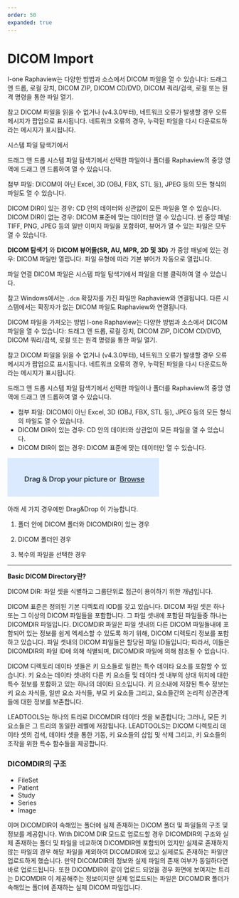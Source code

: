 ```yaml
---
order: 50
expanded: true
---
```



# DICOM Import

I-one Raphaview는 다양한 방법과 소스에서 DICOM 파일을 열 수 있습니다: 드래그 앤 드롭, 로컬 장치, DICOM ZIP, DICOM CD/DVD, DICOM 쿼리/검색, 로컬 또는 원격 명령을 통한 파일 열기.

참고
DICOM 파일을 읽을 수 없거나 (v4.3.0부터), 네트워크 오류가 발생할 경우 오류 메시지가 팝업으로 표시됩니다. 네트워크 오류의 경우, 누락된 파일을 다시 다운로드하라는 메시지가 표시됩니다.

시스템 파일 탐색기에서

드래그 앤 드롭
시스템 파일 탐색기에서 선택한 파일이나 폴더를 Raphaview의 중앙 영역에 드래그 앤 드롭하여 열 수 있습니다.

첨부 파일: DICOM이 아닌 Excel, 3D (OBJ, FBX, STL 등), JPEG 등의 모든 형식의 파일도 열 수 있습니다.

DICOM DIR이 있는 경우: CD 안의 데이터와 상관없이 모든 파일을 열 수 있습니다.
DICOM DIR이 없는 경우: DICOM 표준에 맞는 데이터만 열 수 있습니다.
빈 중앙 패널: TIFF, PNG, JPEG 등의 일반 이미지 파일을 포함하여, 뷰어가 열 수 있는 파일은 모두 열 수 있습니다.

**DICOM 탐색기** 와 **DICOM 뷰어들(SR, AU, MPR, 2D 및 3D)** 가 중앙 패널에 있는 경우: DICOM 파일만 열립니다. 파일 유형에 따라 기본 뷰어가 자동으로 열립니다.

파일 연결
DICOM 파일은 시스템 파일 탐색기에서 파일을 더블 클릭하여 열 수 있습니다.

참고
Windows에서는 `.dcm` 확장자를 가진 파일만 Raphaview와 연결됩니다. 다른 시스템에서는 확장자가 없는 DICOM 파일도 Raphaview와 연결됩니다.

DICOM 파일을 가져오는 방법
I-one Raphaview는 다양한 방법과 소스에서 DICOM 파일을 열 수 있습니다: 드래그 앤 드롭, 로컬 장치, DICOM ZIP, DICOM CD/DVD, DICOM 쿼리/검색, 로컬 또는 원격 명령을 통한 파일 열기.

참고
DICOM 파일을 읽을 수 없거나 (v4.3.0부터), 네트워크 오류가 발생할 경우 오류 메시지가 팝업으로 표시됩니다. 네트워크 오류의 경우, 누락된 파일을 다시 다운로드하라는 메시지가 표시됩니다.

드래그 앤 드롭
시스템 파일 탐색기에서 선택한 파일이나 폴더를 Raphaview의 중앙 영역에 드래그 앤 드롭하여 열 수 있습니다.

- 첨부 파일: DICOM이 아닌 Excel, 3D (OBJ, FBX, STL 등), JPEG 등의 모든 형식의 파일도 열 수 있습니다.
- DICOM DIR이 있는 경우: CD 안의 데이터와 상관없이 모든 파일을 열 수 있습니다.
- DICOM DIR이 없는 경우: DICOM 표준에 맞는 데이터만 열 수 있습니다.

![](dragdrop.png)

아래 세 가지 경우에만 Drag&Drop 이 가능합니다.

1. 폴더 안에 DICOM 폴더와 DICOMDIR이 있는 경우 

2. DICOM 폴더인 경우

3. 복수의 파일을 선택한 경우


------

**Basic DICOM Directory란?**


DICOM DIR: 파일 셋을 식별하고 그룹단위로 접근이 용이하기 위한 개념입니다.

DICOM 표준은 정의된 기본 디렉토리 IOD를 갖고 있습니다. DICOM 파일 셋은 하나 또는 그 이상의 DICOM 파일들을 포함합니다. 그 파일 셋내에 포함된 파일들중 하나는 DICOMDIR 파일입니다. DICOMDIR 파일은 파일 셋내의 다른 DICOM 파일들내에 포함되어 있는 정보를 쉽게 엑세스할 수 있도록 하기 위해, DICOM 디렉토리 정보를 포함하고 있습니다. 파일 셋내의 DICOM 파일들은 할당된 파일 ID들입니다; 따라서, 이들은 DICOMDIR의 파일 ID에 의해 식별되며, DICOMDIR 파일에 의해 참조될 수 있습니다.

DICOM 디렉토리 데이타 셋들은 키 요소들로 일컫는 특수 데이타 요소를 포함할 수 있습니다. 키 요소는 데이타 셋내의 다른 키 요소들 및 데이타 셋 내부의 상대 위치에 대한 특수 정보를 포함하고 있는 하나의 데이타 요소입니다. 키 요소내에 저장된 특수 정보는 키 요소 자식들, 일반 요소 자식들, 부모 키 요소들 그리고, 요소들간의 논리적 상관관계들에 대한 정보를 보존합니다.

LEADTOOLS는 하나의 트리로 DICOMDIR 데이타 셋을 보존합니다; 그러나, 모든 키 요소들은 그 트리의 동일한 레벨에 저장됩니다. LEADTOOLS는 DICOM 디렉토리 데이타 셋의 검색, 데이타 셋을 통한 기동, 키 요소들의 삽입 및 삭제 그리고, 키 요소들의 조작을 위한 특수 함수들을 제공합니다.


### DICOMDIR의 구조

- FileSet
- Patient
- Study
- Series
- Image

이며 DICOMDIR이 속해있는 폴더에 실제 존재하는 DICOM 폴더 및 파일들의 구조 및 정보를 제공합니다. With DICOM DIR 모드로 업로드할 경우 DICOMDIR의 구조와 실제 존재하는 폴더 및 파일을 비교하여 DICOMDIR엔 포함되어 있지만 실제로 존재하지 않는 파일의 경우 해당 파일을 제외하여 DICOMDIR에 있고 실제로도 존재하는 파일만 업로드하게 했습니다. 만약 DICOMDIR의 정보와 실제 파일의 존재 여부가 동일하다면 바로 업로드됩니다. 또한 DICOMDIR이 같이 업로드 되었을 경우 화면에 보여지는 트리는 DICOMDIR 이 제공해주는 정보이지만 실제 업로드되는 파일은 DICOMDIR 폴더가 속해있는 폴더에 존재하는 실제 DICOM 파일입니다.



